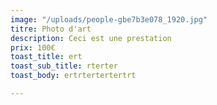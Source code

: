 ```yaml
---
image: "/uploads/people-gbe7b3e078_1920.jpg"
titre: Photo d'art
description: Ceci est une prestation
prix: 100€
toast_title: ert
toast_sub_title: rterter
toast_body: ertrtertertertrt

---
```

